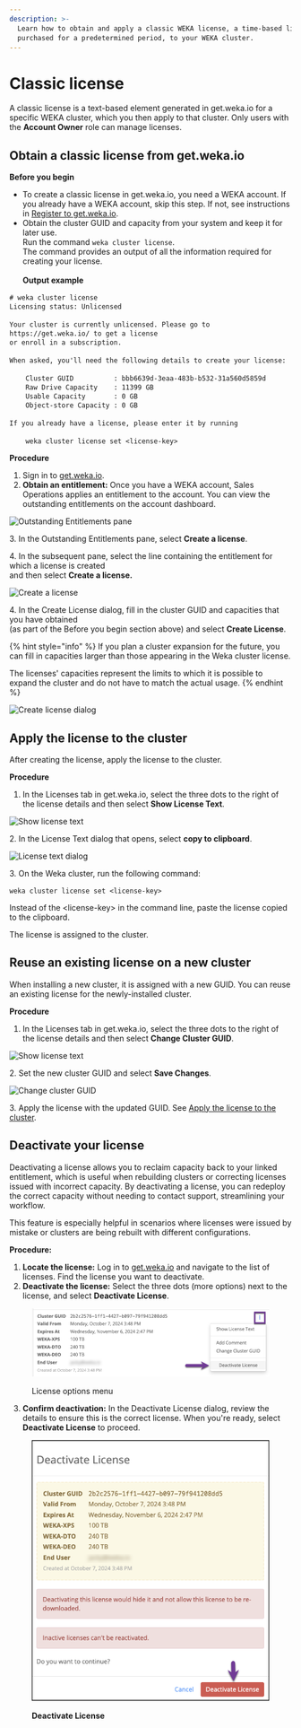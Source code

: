 ```yaml
---
description: >-
  Learn how to obtain and apply a classic WEKA license, a time-based license
  purchased for a predetermined period, to your WEKA cluster.
---
```


# Classic license

A classic license is a text-based element generated in get.weka.io for a specific WEKA cluster, which you then apply to that cluster. Only users with the **Account Owner** role can manage licenses.

## Obtain a classic license from get.weka.io

**Before you begin**

* To create a classic license in get.weka.io, you need a WEKA account. If you already have a WEKA account, skip this step. If not, see instructions in [Register to get.weka.io](../planning-and-installation/bare-metal/obtaining-the-weka-install-file.md#register-to-get.weka.io).
* Obtain the cluster GUID and capacity from your system and keep it for later use.\
  Run the command `weka cluster license`.\
  The command provides an output of all the information required for creating your license.\
  \
  **Output example**

```
# weka cluster license 
Licensing status: Unlicensed

Your cluster is currently unlicensed. Please go to https://get.weka.io/ to get a license
or enroll in a subscription.

When asked, you'll need the following details to create your license:

    Cluster GUID          : bbb6639d-3eaa-483b-b532-31a560d5859d
    Raw Drive Capacity    : 11399 GB
    Usable Capacity       : 0 GB
    Object-store Capacity : 0 GB

If you already have a license, please enter it by running

    weka cluster license set <license-key>
```

**Procedure**

1. Sign in to [get.weka.io](http://get.weka.io).
2. **Obtain an entitlement:** Once you have a WEKA account, Sales Operations applies an entitlement to the account. You can view the outstanding entitlements on the account dashboard.

![Outstanding Entitlements pane](../.gitbook/assets/getwekaio\_1\_outstanding\_entitlements.png)

3\. In the Outstanding Entitlements pane, select **Create a license**.

4\. In the subsequent pane, select the line containing the entitlement for which a license is created\
&#x20;   and then select **Create a license.**

![Create a license](../.gitbook/assets/getwekaio\_2\_create\_classic\_license.png)

4\. In the Create License dialog, fill in the cluster GUID and capacities that you have obtained \
&#x20;   (as part of the Before you begin section above) and select **Create License**.

{% hint style="info" %}
If you plan a cluster expansion for the future, you can fill in capacities larger than those appearing in the Weka cluster license.

The licenses' capacities represent the limits to which it is possible to expand the cluster and do not have to match the actual usage.
{% endhint %}

![Create license dialog](../.gitbook/assets/getwekaio\_3\_create\_license\_dialog.png)

## Apply the license to the cluster

After creating the license, apply the license to the cluster.

**Procedure**

1. In the Licenses tab in get.weka.io, select the three dots to the right of the license details and then select **Show License Text**.

![Show license text](../.gitbook/assets/license\_menu\_show.png)

2\. In the License Text dialog that opens, select **copy to clipboard**.

![License text dialog](../.gitbook/assets/getwekaio\_5\_classic\_license\_text.png)

3\. On the Weka cluster, run the following command:

```
weka cluster license set <license-key>
```

Instead of the \<license-key> in the command line, paste the license copied to the clipboard.

The license is assigned to the cluster.

## Reuse an existing license on a new cluster

When installing a new cluster, it is assigned with a new GUID. You can reuse an existing license for the newly-installed cluster.

**Procedure**

1. In the Licenses tab in get.weka.io, select the three dots to the right of the license details and then select **Change Cluster GUID**.

![Show license text](../.gitbook/assets/license\_menu\_change\_guid.png)

2\. Set the new cluster GUID and select **Save Changes**.

![Change cluster GUID](../.gitbook/assets/getwekaio\_change\_cluster\_guid.png)

3\. Apply the license with the updated GUID. See [Apply the license to the cluster](classic-licensing.md#apply-the-license-to-the-cluster).

## Deactivate your license

Deactivating a license allows you to reclaim capacity back to your linked entitlement, which is useful when rebuilding clusters or correcting licenses issued with incorrect capacity. By deactivating a license, you can redeploy the correct capacity without needing to contact support, streamlining your workflow.

This feature is especially helpful in scenarios where licenses were issued by mistake or clusters are being rebuilt with different configurations.

**Procedure:**

1. **Locate the license:** Log in to [get.weka.io](https://get.weka.io) and navigate to the list of licenses. Find the license you want to deactivate.
2. **Deactivate the license:** Select the three dots (more options) next to the license, and select **Deactivate License**.

<figure><img src="../.gitbook/assets/license_menu_deactivate.png" alt="" width="563"><figcaption><p>License options menu</p></figcaption></figure>

3. **Confirm deactivation:** In the Deactivate License dialog, review the details to ensure this is the correct license. When you're ready, select **Deactivate License** to proceed.

<figure><img src="../.gitbook/assets/deactivate_license.png" alt="" width="460"><figcaption><p><strong>Deactivate License</strong></p></figcaption></figure>

